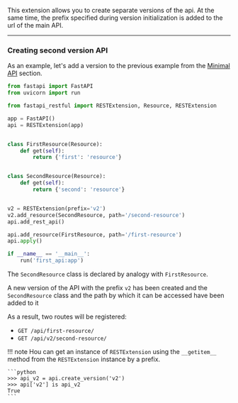 This extension allows you to create separate versions of the api. 
At the same time, the prefix specified during version initialization is added to the url of the main API.

---

### Creating second version API
As an example, let's add a version to the previous example from the [Minimal API](minimal-api.md) section.

```python title="first_api.py" linenums="1" hl_lines="15-17 20 21 22"
from fastapi import FastAPI
from uvicorn import run

from fastapi_restful import RESTExtension, Resource, RESTExtension

app = FastAPI()
api = RESTExtension(app)


class FirstResource(Resource):
    def get(self):
        return {'first': 'resource'}


class SecondResource(Resource):
    def get(self):
        return {'second': 'resource'}


v2 = RESTExtension(prefix='v2')
v2.add_resource(SecondResource, path='/second-resource')
api.add_rest_api()

api.add_resource(FirstResource, path='/first-resource')
api.apply()

if __name__ == '__main__':
    run('first_api:app')
```
The `SecondResource` class is declared by analogy with `FirstResource`.

A new version of the API with the prefix `v2` has been created and the `SecondResource` class and the path by which it can be accessed have been added to it

As a result, two routes will be registered:

- `GET /api/first-resource/`
- `GET /api/v2/second-resource/`

!!! note
    Нou can get an instance of `RESTExtension` using the `__getitem__` method from the `RESTExtension` instance by a prefix.

    ```python
    >>> api_v2 = api.create_version('v2')
    >>> api['v2'] is api_v2
    True
    ```

